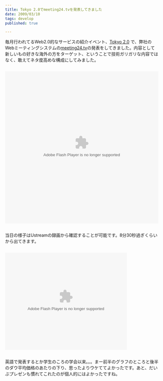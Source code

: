 ```yaml
---
title: Tokyo 2.0でmeeting24.tvを発表してきました
date: 2009/03/10
tags: develop
published: true

---
```


<p>毎月行われてるWeb2.0的なサービスの紹介イベント、<a href="http://www.tokyo2point0.net">Tokyo 2.0</a> で、弊社のWebミーティングシステムの<a href="http://meeting24.tv/">meeting24.tv</a>の発表をしてきました。内容として新しいもの好きな海外の方をターゲット、ということで技術ガリガリな内容ではなく、敢えてネタ度高めな構成にしてみました。</p>

<p> <object codebase="http://download.macromedia.com/pub/shockwave/cabs/flash/swflash.cab#version=9,0,0,0" id="doc_730216221654741" name="doc_730216221654741" style="margin:1em 0;" classid="clsid:d27cdb6e-ae6d-11cf-96b8-444553540000" align="middle"	height="500" width="100%" >		<param name="movie"	value="http://d.scribd.com/ScribdViewer.swf?document_id=13110413&access_key=key-10mykwtn13y0vaxjo3n0&page=1&version=1&viewMode="> 		<param name="quality" value="high"> 		<param name="play" value="true">		<param name="loop" value="true"> 		<param name="scale" value="showall">		<param name="wmode" value="opaque"> 		<param name="devicefont" value="false">		<param name="bgcolor" value="#ffffff"> 		<param name="menu" value="true">		<param name="allowFullScreen" value="true"> 		<param name="allowScriptAccess" value="always"> 		<param name="salign" value="">    				<embed src="http://d.scribd.com/ScribdViewer.swf?document_id=13110413&access_key=key-10mykwtn13y0vaxjo3n0&page=1&version=1&viewMode=" quality="high" pluginspage="http://www.macromedia.com/go/getflashplayer" play="true" loop="true" scale="showall" wmode="opaque" devicefont="false" bgcolor="#ffffff" name="doc_730216221654741_object" style="margin:1em 0;" menu="true" allowfullscreen="true" allowscriptaccess="always" salign="" type="application/x-shockwave-flash" align="middle"  height="500" width="100%"></embed>			</object>	

<p>当日の様子はUstreamの録画から確認することが可能です。8分30秒過ぎくらいから出てきます。</p>

<p><embed flashvars="autoplay=false" width="400" height="320" allowfullscreen="true" style="margin:1em 0;" allowscriptaccess="always" src="http://www.ustream.tv/flash/video/1231736" type="application/x-shockwave-flash" /></p>

<p>英語で発表するとか学生のころの学会以来。。。まー前半のグラフのところと後半のダウ平均価格のあたりの下り、思ったよりウケててよかったです。あと、だいぶプレゼンも慣れてこれたのが個人的にはよかったですね。</p>



